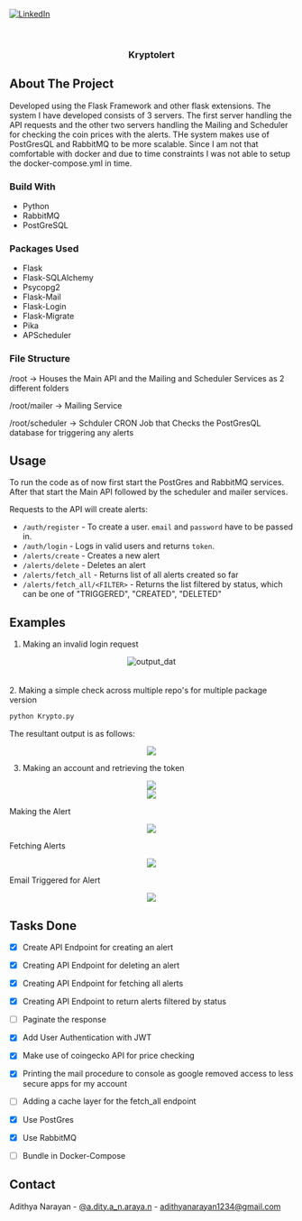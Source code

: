 <div id="top"></div>
<!--
*** Thanks for checking out the Best-README-Template. If you have a suggestion
*** that would make this better, please fork the repo and create a pull request
*** or simply open an issue with the tag "enhancement".
*** Don't forget to give the project a star!
*** Thanks again! Now go create something AMAZING! :D
-->



<!-- PROJECT SHIELDS -->
<!--
*** I'm using markdown "reference style" links for readability.
*** Reference links are enclosed in brackets [ ] instead of parentheses ( ).
*** See the bottom of this document for the declaration of the reference variables
*** for contributors-url, forks-url, etc. This is an optional, concise syntax you may use.
*** https://www.markdownguide.org/basic-syntax/#reference-style-links
-->


[![LinkedIn][linkedin-shield]][linkedin-url]



<!-- PROJECT LOGO -->
<br />
<div align="center">
 

<h3 align="center">Kryptolert</h3>
</div>

<!-- ABOUT THE PROJECT -->
## About The Project

Developed using the Flask Framework and other flask extensions. The system I have developed consists of 3 servers. The first server handling the API requests and the other two servers handling the Mailing and Scheduler for checking the coin prices with the alerts. THe system makes use of PostGresQL and RabbitMQ to be more scalable. Since I am not that comfortable with docker and due to time constraints I was not able to setup the docker-compose.yml in time. 

### Build With

* Python
* RabbitMQ
* PostGreSQL

### Packages Used


* Flask
* Flask-SQLAlchemy
* Psycopg2
* Flask-Mail
* Flask-Login
* Flask-Migrate
* Pika
* APScheduler

### File Structure
/root -> Houses the Main API and the Mailing and Scheduler Services as 2 different folders 

/root/mailer -> Mailing Service 

/root/scheduler -> Schduler CRON Job that Checks the PostGresQL database for triggering any alerts 



<!-- USAGE EXAMPLES -->
## Usage

To run the code as of now first start the PostGres and RabbitMQ services. After that start the Main API followed by the scheduler and mailer services.

Requests to the API will create alerts: 
 
 * `/auth/register` - To create a user. `email` and `password` have to be passed in.
 * `/auth/login` - Logs in valid users and returns `token`.
 * `/alerts/create` - Creates a new alert
 * `/alerts/delete` - Deletes an alert
 * `/alerts/fetch_all` - Returns list of all alerts created so far
 * `/alerts/fetch_all/<FILTER>` - Returns the list filtered by status, which can be one of "TRIGGERED", "CREATED", "DELETED"
 

## Examples


1. Making an invalid login request
   
 

<div align="center">
<img src="imgs/invalidlog.png" alt="output_dat" >
</div>

<br>
<br>
2. Making a simple check across multiple repo's for multiple package version
   
   ```sh
   python Krypto.py
   ```

   The resultant output  is as follows:

<div align="center">
<img src="images/output_dat_ex2.png"  >
</div>

3. Making an account and retrieving the token
   
   
<div align="center">
<img src="imgs/register.png"  >
</div>

<div align="center">
<img src="imgs/login.png"   >
</div>


Making the Alert
<div align="center">
<img src="imgs/createalert.png" >
</div>

Fetching Alerts
<div align="center">
<img src="imgs/fetch.png"  >
</div>

Email Triggered for Alert
<div align="center">
<img src="imgs/email Triggered by scheduler.png"  >
</div>


<!-- ROADMAP -->
## Tasks Done

- [x] Create API Endpoint for creating an alert
- [x] Creating API Endpoint for deleting an alert
- [x] Creating API Endpoint for fetching all alerts
- [x] Creating API Endpoint to return alerts filtered by status
- [ ] Paginate the response
- [x] Add User Authentication with JWT
- [x] Make use of coingecko API for price checking
- [x] Printing the mail procedure to console as google removed access to less secure apps for my account
- [ ] Adding a cache layer for the fetch_all endpoint
- [x] Use PostGres
- [x] Use RabbitMQ
- [ ] Bundle in Docker-Compose





## Contact

Adithya Narayan - [@a.dity.a_n.araya.n](https://www.instagram.com/a.dity.a_n.araya.n/?hl=en) - adithyanarayan1234@gmail.com





[linkedin-shield]: https://img.shields.io/badge/-LinkedIn-black.svg?style=for-the-badge&logo=linkedin&colorB=555
[linkedin-url]: https://www.linkedin.com/in/adithya-narayan-3747081a3/
[product-screenshot]: images/screenshot.png
